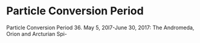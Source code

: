 # Particle Conversion Period

Particle Conversion Period
36. May 5, 20l7-June 30, 2017: The Andromeda, Orion and Arcturian Spi-